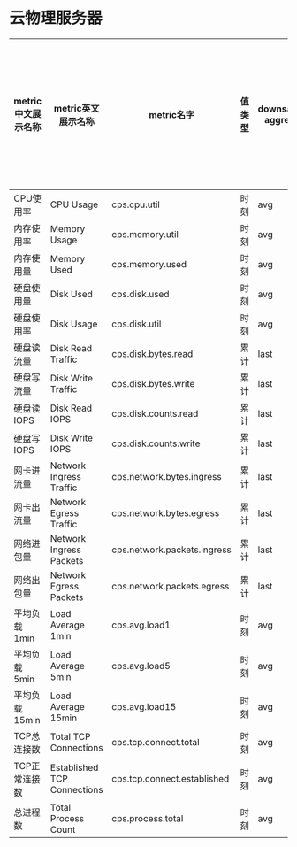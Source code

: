 # 云物理服务器


metric中文展示名称 |metric英文展示名称 | metric名字 | 值类型 | downsample-aggregator | grouping-aggregator | 变化率展示 | tags(必须/不必须) | 上报时间间隔 | 上报 | monitor展示 | 单位转换公式(convertFrom/convertTo) | 前端是否展示 | 是否可用于创建告警规则 | 创建报警规则的特殊需求 | 漏报检查(每小时)预期/阈值
---- | ---- | ---- | ---- | ---- | ---- | ---- | ---- | ---- | ---- | ---- | ---- | ----| ----| ---- | ---- 
CPU使用率 | CPU Usage | cps.cpu.util | 时刻 | avg |  | n | - | 60s | % | % |  | y | y | 无 |
内存使用率 | Memory Usage | cps.memory.util | 时刻 | avg |  | n | - | 60s | % | % |   | y | y | 无 |
内存使用量 | Memory Used | cps.memory.used | 时刻 | avg |  | n | - | 60s |Byte| GB |1/1000000000   | y | y | 无 |
硬盘使用量 | Disk Used | cps.disk.used | 时刻 | avg |  | n | device | 60s | Byte | GB | 1/1000000000 | y | y | 无 |
硬盘使用率 | Disk Usage | cps.disk.util | 时刻 | avg |  | n | device | 60s | % | % |  | y | y | 无 |
硬盘读流量 | Disk Read Traffic | cps.disk.bytes.read | 累计 | last |  | y | device | 60s | Byte | Bps |  | y | y | 无 |
硬盘写流量 | Disk Write Traffic | cps.disk.bytes.write | 累计 | last |  | y | device | 60s | Byte | Bps |  | y | y | 无 |
硬盘读IOPS | Disk Read IOPS | cps.disk.counts.read | 累计 | last |  | y | device | 60s | 次 | 次/秒 |  | y | y | 无 |
硬盘写IOPS | Disk Write IOPS | cps.disk.counts.write | 累计 | last |  | y | device | 60s | 次 | 次/秒 |  | y | y | 无 |
网卡进流量 | Network Ingress Traffic | cps.network.bytes.ingress | 累计 | last |  | y | - | 60s | Byte | bps |8/1  | y | y | 无 |
网卡出流量 | Network Egress Traffic | cps.network.bytes.egress | 累计 | last |  | y | - | 60s | Byte | bps | 8/1 | y | y | 无 | 
网络进包量 | Network Ingress Packets | cps.network.packets.ingress | 累计 | last |  | y | - | 60s | 个 | 个/秒 |  | y | y | 无 | 
网络出包量 | Network Egress Packets | cps.network.packets.egress | 累计 | last |  | y | - | 60s | 个 | 个/秒 |  | y | y | 无 | 
平均负载1min | Load Average 1min | cps.avg.load1 | 时刻 | avg |  | n | - | 60s | - | 无 |  | y | y | 无 |
平均负载5min | Load Average 5min | cps.avg.load5 | 时刻 | avg |  | n | - | 60s | - | 无 |  | y | y | 无 |
平均负载15min | Load Average 15min | cps.avg.load15 | 时刻 | avg |  | n | - | 60s | - | 无 |  | y | y | 无 | 
TCP总连接数 | Total TCP Connections | cps.tcp.connect.total | 时刻 | avg |  | n | - | 60s | 个 | 个 |  | y | y | 无 |
TCP正常连接数 | Established TCP Connections | cps.tcp.connect.established | 时刻 | avg |  | n | - | 60s | 个 | 个 |  | y | y | 无 |
总进程数 | Total Process Count | cps.process.total | 时刻 | avg |  | n | - | 60s | 个 | 个 |  | y | y | 无 |
